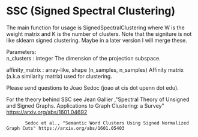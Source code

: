# SSC (Signed Spectral Clustering)

The main function for usage is SignedSpectralClustering where W is the weight matrix and K
is the number of clusters. Note that the signiture is not like sklearn signed clustering.
Maybe in a later version I will merge these.

Parameters:      
n_clusters : integer
           The dimension of the projection subspace.

affinity_matrix : array-like, shape (n_samples, n_samples)
                Affinity matrix (a.k.a similarity matrix) used for clustering.

Please send questions to Joao Sedoc (joao at cis dot upenn dot edu).
 

For the theory behind SSC see 
           Jean Gallier ,"Spectral Theory of Unsigned and Signed Graphs. Applications to Graph Clustering: a Survey" https://arxiv.org/abs/1601.04692

           Sedoc et al., "Semantic Word Clusters Using Signed Normalized Graph Cuts" https://arxiv.org/abs/1601.05403
    

